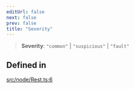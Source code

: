 ```yaml
---
editUrl: false
next: false
prev: false
title: "Severity"
---
```


> **Severity**: `"common"` \| `"suspicious"` \| `"fault"`

## Defined in

[src/node/Rest.ts:6](https://github.com/shipgirlproject/shoukaku/blob/f3e4f8953c070c0cdfec493d072e6a22e3555895/src/node/Rest.ts#L6)
